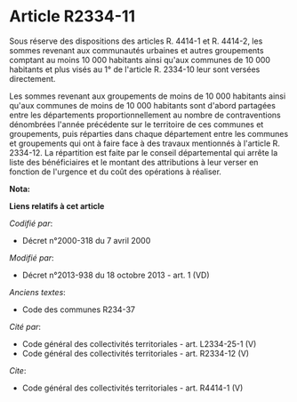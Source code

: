 # Article R2334-11

Sous réserve des dispositions des articles R. 4414-1 et R. 4414-2, les sommes revenant aux communautés urbaines et autres
groupements comptant au moins 10 000 habitants ainsi qu'aux communes de 10 000 habitants et plus visés au 1° de l'article R.
2334-10 leur sont versées directement. 

Les sommes revenant aux groupements de moins de 10 000 habitants ainsi qu'aux communes de moins de 10 000 habitants sont
d'abord partagées entre les départements proportionnellement au nombre de contraventions dénombrées l'année précédente sur le
territoire de ces communes et groupements, puis réparties dans chaque département entre les communes et groupements qui ont à
faire face à des travaux mentionnés à l'article R. 2334-12. La répartition est faite par le conseil départemental qui arrête
la liste des bénéficiaires et le montant des attributions à leur verser en fonction de l'urgence et du coût des opérations à
réaliser.

**Nota:**



**Liens relatifs à cet article**

_Codifié par_:

  - Décret n°2000-318 du 7 avril 2000

_Modifié par_:

  - Décret n°2013-938 du 18 octobre 2013 - art. 1 (VD)

_Anciens textes_:

  - Code des communes R234-37

_Cité par_:

  - Code général des collectivités territoriales - art. L2334-25-1 (V)
  - Code général des collectivités territoriales - art. R2334-12 (V)

_Cite_:

  - Code général des collectivités territoriales - art. R4414-1 (V)
